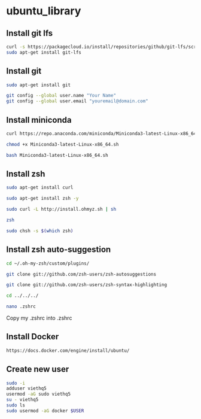 # ubuntu_library

## Install git lfs
```sh
curl -s https://packagecloud.io/install/repositories/github/git-lfs/script.deb.sh | sudo bash
sudo apt-get install git-lfs
```

## Install git
```sh
sudo apt-get install git
```
```sh
git config --global user.name "Your Name"
git config --global user.email "youremail@domain.com"
```

## Install miniconda
```sh
curl https://repo.anaconda.com/miniconda/Miniconda3-latest-Linux-x86_64.sh -o Miniconda3-latest-Linux-x86_64.sh
```
```sh
chmod +x Miniconda3-latest-Linux-x86_64.sh
```
```sh
bash Miniconda3-latest-Linux-x86_64.sh
```

## Install zsh

```sh
sudo apt-get install curl
```
```sh
sudo apt-get install zsh -y
```
```sh
sudo curl -L http://install.ohmyz.sh | sh
```
```sh
zsh
```
```sh
sudo chsh -s $(which zsh)
```

## Install zsh auto-suggestion
```sh
cd ~/.oh-my-zsh/custom/plugins/
```
```sh
git clone git://github.com/zsh-users/zsh-autosuggestions
```
```sh
git clone git://github.com/zsh-users/zsh-syntax-highlighting
```
```sh
cd ../../../
```
```sh
nano .zshrc
```
Copy my .zshrc into .zshrc

## Install Docker
```sh
https://docs.docker.com/engine/install/ubuntu/
```

## Create new user
```sh
sudo -i
adduser viethq5
usermod -aG sudo viethq5
su - viethq5
sudo ls
sudo usermod -aG docker $USER

